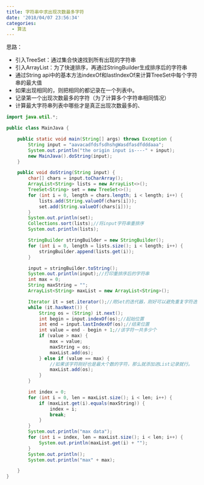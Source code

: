 ```yaml
---
title: 字符串中求出现次数最多字符
date: '2018/04/07 23:56:34'
categories:
  - 算法
---
```


思路：
* 引入TreeSet：通过集合快速找到所有出现的字符串
* 引入ArrayList：为了快速排序，再通过StringBuilder生成排序后的字符串
* 通过String api中的基本方法indexOf和lastIndexOf来计算TreeSet中每个字符串的最大值
* 如果出现相同的，则把相同的都记录在一个列表中。
* 记录第一个出现次数最多的字符（为了计算多个字符串相同情况）
* 计算最大字符串列表中哪些才是真正出现次数最多的、

``` java
import java.util.*;

public class MainJava {

    public static void main(String[] args) throws Exception {
        String input = "aavacadfdsfsdhshgWasdfasdfdddaaa";
        System.out.println("the origin input is----" + input);
        new MainJava().doString(input);
    }

    public void doString(String input) {
        char[] chars = input.toCharArray();
        ArrayList<String> lists = new ArrayList<>();
        TreeSet<String> set = new TreeSet<>();
        for (int i = 0, length = chars.length; i < length; i++) {
            lists.add(String.valueOf(chars[i]));
            set.add(String.valueOf(chars[i]));
        }
        System.out.println(set);
        Collections.sort(lists);//将input字符串重排序
        System.out.println(lists);

        StringBuilder stringBuilder = new StringBuilder();
        for (int i = 0, length = lists.size(); i < length; i++) {
            stringBuilder.append(lists.get(i));
        }

        input = stringBuilder.toString();
        System.out.println(input);//打印重排序后的字符串
        int max = 0;
        String maxString = "";
        ArrayList<String> maxList = new ArrayList<String>();

        Iterator it = set.iterator();//用Set的迭代器，刚好可以避免重复字符迭代的效率问题
        while (it.hasNext()) {
            String os = (String) it.next();
            int begin = input.indexOf(os);//起始位置
            int end = input.lastIndexOf(os);//结束位置
            int value = end - begin + 1;//该字符一共多少个
            if (value > max) {
                max = value;
                maxString = os;
                maxList.add(os);
            } else if (value == max) {
                //如果该字符刚好也是最大个数的字符，那么就添加进List记录就行。
                maxList.add(os);
            }
        }

        int index = 0;
        for (int i = 0, len = maxList.size(); i < len; i++) {
            if (maxList.get(i).equals(maxString)) {
                index = i;
                break;
            }
        }
        System.out.println("max data");
        for (int i = index, len = maxList.size(); i < len; i++) {
            System.out.println(maxList.get(i) + "");
        }
        System.out.println();
        System.out.println("max" + max);

    }
}
```
                                                                                                                                                                                                                                                                                                                                                                                                                                                                                                                                                                                                                                                                                                                                                                                                                                                                                                                                                                                                                                                                                                                                                                                                                                                                                                                                                                                                                                                                                                                                                                                                                                                                                                                                                                                                                                                                                                                                                                                                                                                                                                                                                                                                                                                                                                                                                                                                                                                                                                                                                                                                                                                                                                                                                                                                                                                                                                                                                                                                                                                                                                                                                                                                                                                                                                                                                                                                                                                                                                                                                                                                                                                                                                                                                                                                                                                                                                                                                                                                                                                                                                                                                                                                                                                                                                                                                                                                                                                                                                                                                                                                                                                                                                                                                                                                                                                                                                                                                                                                                                                                                                                                                                                                                                                                                                                                                                                                                                                                                                                                                                                                                                                                                                                                                                                                                                                                                                                                                                                                                                                                                                                                                                                                                                                                                                                                                                                                                                                                                                                                                                                                                                                                                                                                                                                                                                                                                                                                                                                                                                                                                                                                                                                                                                                                                                                                                                                                                                                                                                                                                                                                                                                                                           